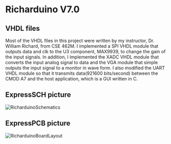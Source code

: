 # Richarduino V7.0
## VHDL files
Most of the VHDL files in this project were written by my instructor, Dr. William Richard, from CSE 462M. I implemented a SPI VHDL module that outputs data and clk to the U3 component, MAX9939, to change the gain of the input signals. In addition, I implemented the XADC VHDL module that converts the input analog signal to data and the VGA module that simple outputs the input signal to a monitor in wave form. I also modified the UART VHDL module so that it transmits data(921600 bits/second) between the CMOD A7 and the host application, which is a GUI written in C.

## ExpressSCH picture

![RicharduinoSchematics](https://github.com/qinzhounick/Richarduino-V7.0/assets/112423678/6c5600ee-2b30-4347-9705-968dcd34ccc9)

## ExpressPCB picture

![RicharduinoBoardLayout](https://github.com/qinzhounick/Richarduino-V7.0/assets/112423678/9c589207-7b33-43b0-87e6-31b1c7b28d1e)
